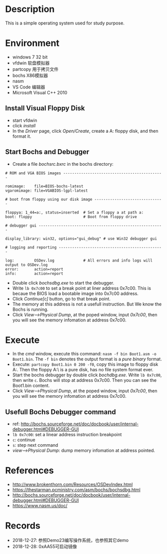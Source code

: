 # Description

This is a simple operating system used for study purpose.

# Environment
- windows 7 32 bit
- vfdwin 软盘模拟器
- partcopy 用于拷贝文件
- bochs X86模拟器
- nasm
- VS Code 编辑器
- Microsoft Visual C++ 2010

## Install Visual Floppy Disk
- start vfdwin
- click *install*
- In the *Driver* page, click *Open/Create*, create a A: floppy disk, and then format it.

## Start Bochs and Debugger
- Create a file *bochsrc.bxrc* in the bochs directory:

```
# ROM and VGA BIOS images ---------------------------------------------
 
romimage:    file=BIOS-bochs-latest
vgaromimage: file=VGABIOS-lgpl-latest 
 
# boot from floppy using our disk image -------------------------------
 
floppya: 1_44=a:, status=inserted  # Set a floppy a at path a:
boot: floppy                       # Boot from floppy drive

# debugger gui --------------------------------------------------------

display_library: win32, options="gui_debug" # use Win32 debugger gui
 
# logging and reporting -----------------------------------------------
 
log:         OSDev.log             # All errors and info logs will output to OSDev.log
error:       action=report 
info:        action=report
```

- Double click *bochsdbg.exe* to start the debugger.
- Write `lb 0x7c00` to set a break point at liner address 0x7c00. This is becaue the BIOS load a bootable image into 0x7c00 address.
- Click *Continue[c]* button, go to that break point.
- The memory at this address is not a usefull instruction. But We know the Bochs is running.
- Click *View-->Physical Dump*, at the poped window, input *0x7c00*, then you will see the memory infomation at address 0x7c00.

# Execute
- In the *cmd* window, execute this command: `nasm -f bin Boot1.asm -o Boot1.bin`. The `-f bin` denotes the output format is a *pure binary* format.
- Execute: `partcopy Boot1.bin 0 200 -f0`, copy this image to floppy disk A:. Then the floppy A:\ is a pure disk, has no file system format ever.
- Start the bochs debugger by double click *bochdbg.exe*. Write `lb 0x7c00`, then write `c`. Bochs will stop at address 0x7c00. Then you can see the Boot1.bin content.
- Click *View-->Physical Dump*, at the poped window, input *0x7c00*, then you will see the memory infomation at address 0x7c00.

## Usefull Bochs Debugger command

- ref: http://bochs.sourceforge.net/doc/docbook/user/internal-debugger.html#DEBUGGER-GUI
- `lb 0x7c00`: set a linear address instruction breakpoint
- `c`: continue
- `s`: step next command
- *view-->Physical Dump*: dump memory infomation at address pointed.

# References

- http://www.brokenthorn.com/Resources/OSDevIndex.html
- https://thestarman.pcministry.com/asm/bochs/bochsdbg.html
- http://bochs.sourceforge.net/doc/docbook/user/internal-debugger.html#DEBUGGER-GUI
- https://www.nasm.us/doc/


# Records
- 2018-12-27: 参照Demo23编写操作系统，也参照其它demo
- 2018-12-28: 0xAA55可启动镜像